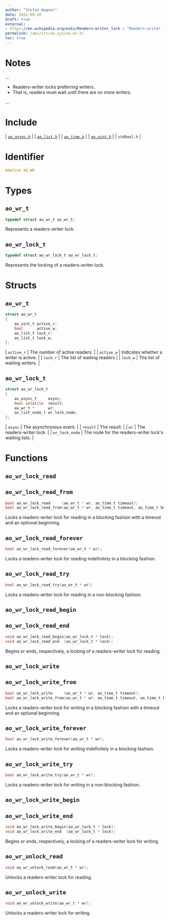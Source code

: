```yaml
---
author: "Stefan Wagner"
date: 2022-09-26
draft: true
external:
- https://en.wikipedia.org/wiki/Readers–writer_lock : "Readers-writer lock"
permalink: /api/src/ao_sys/ao_wr.h/
toc: true
---
```


# Notes

...

- Readers-writer locks preferring writers.
- That is, readers must wait until there are no more writers.

...

# Include

| [`ao_async.h`](ao_async.h.md) |
| [`ao_list.h`](../ao/ao_list.h.md) |
| [`ao_time.h`](ao_time.h.md) |
| [`ao_uint.h`](../ao/ao_uint.h.md) |
| `stdbool.h` |

# Identifier

```c
#define AO_WR
```

# Types

## `ao_wr_t`

```c
typedef struct ao_wr_t ao_wr_t;
```

Represents a readers-writer lock.

## `ao_wr_lock_t`

```c
typedef struct ao_wr_lock_t ao_wr_lock_t;
```

Represents the locking of a readers-writer lock.

# Structs

## `ao_wr_t`

```c
struct ao_wr_t
{
    ao_uint_t active_r;
    bool      active_w;
    ao_list_t lock_r;
    ao_list_t lock_w;
};
```

| `active_r` | The number of active readers. |
| `active_w` | Indicates whether a writer is active. |
| `lock_r` | The list of waiting readers |
| `lock_w` | The list of waiting writers. |

## `ao_wr_lock_t`

```c
struct ao_wr_lock_t
{
    ao_async_t     async;
    bool volatile  result;
    ao_wr_t *      wr;
    ao_list_node_t wr_lock_node;
};
```

| `async` | The asynchronous event. |
| `result` | The result. |
| `wr` | The readers-writer lock. |
| `wr_lock_node` | The node for the readers-writer lock's waiting lists. |

# Functions

## `ao_wr_lock_read`
## `ao_wr_lock_read_from`

```c
bool ao_wr_lock_read     (ao_wr_t * wr, ao_time_t timeout);
bool ao_wr_lock_read_from(ao_wr_t * wr, ao_time_t timeout, ao_time_t beginning);
```

Locks a readers-writer lock for reading in a blocking fashion with a timeout and an optional beginning.

## `ao_wr_lock_read_forever`

```c
bool ao_wr_lock_read_forever(ao_wr_t * wr);
```

Locks a readers-writer lock for reading indefinitely in a blocking fashion.

## `ao_wr_lock_read_try`

```c
bool ao_wr_lock_read_try(ao_wr_t * wr);
```

Locks a readers-writer lock for reading in a non-blocking fashion.

## `ao_wr_lock_read_begin`
## `ao_wr_lock_read_end`

```c
void ao_wr_lock_read_begin(ao_wr_lock_t * lock);
void ao_wr_lock_read_end  (ao_wr_lock_t * lock);
```

Begins or ends, respectively, a locking of a readers-writer lock for reading.

## `ao_wr_lock_write`
## `ao_wr_lock_write_from`

```c
bool ao_wr_lock_write     (ao_wr_t * wr, ao_time_t timeout);
bool ao_wr_lock_write_from(ao_wr_t * wr, ao_time_t timeout, ao_time_t beginning);
```

Locks a readers-writer lock for writing in a blocking fashion with a timeout and an optional beginning.

## `ao_wr_lock_write_forever`

```c
bool ao_wr_lock_write_forever(ao_wr_t * wr);
```

Locks a readers-writer lock for writing indefinitely in a blocking fashion.

## `ao_wr_lock_write_try`

```c
bool ao_wr_lock_write_try(ao_wr_t * wr);
```

Locks a readers-writer lock for writing in a non-blocking fashion.

## `ao_wr_lock_write_begin`
## `ao_wr_lock_write_end`

```c
void ao_wr_lock_write_begin(ao_wr_lock_t * lock);
void ao_wr_lock_write_end  (ao_wr_lock_t * lock);
```

Begins or ends, respectively, a locking of a readers-writer lock for writing.

## `ao_wr_unlock_read`

```c
void ao_wr_unlock_read(ao_wr_t * wr);
```

Unlocks a readers-writer lock for reading.

## `ao_wr_unlock_write`

```c
void ao_wr_unlock_write(ao_wr_t * wr);
```

Unlocks a readers-writer lock for writing.
